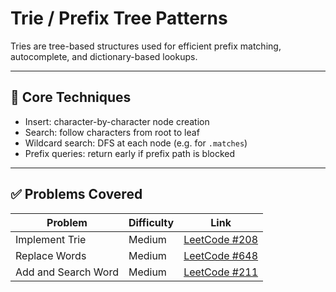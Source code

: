 # Trie / Prefix Tree Patterns

Tries are tree-based structures used for efficient prefix matching, autocomplete, and dictionary-based lookups.

---

## 🧠 Core Techniques

- Insert: character-by-character node creation
- Search: follow characters from root to leaf
- Wildcard search: DFS at each node (e.g. for `.matches`)
- Prefix queries: return early if prefix path is blocked

---

## ✅ Problems Covered

| Problem | Difficulty | Link |
|--------|------------|------|
| Implement Trie | Medium | [LeetCode #208](https://leetcode.com/problems/implement-trie-prefix-tree/) |
| Replace Words | Medium | [LeetCode #648](https://leetcode.com/problems/replace-words/) |
| Add and Search Word | Medium | [LeetCode #211](https://leetcode.com/problems/add-and-search-word-data-structure-design/) |
